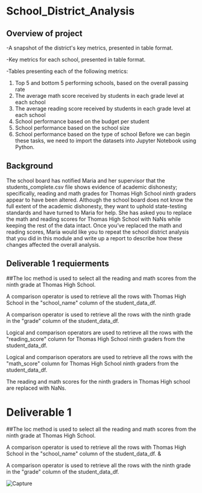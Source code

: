 # School_District_Analysis

## Overview of project
-A snapshot of the district's key metrics, presented in table format.

-Key metrics for each school, presented in table format.

-Tables presenting each of the following metrics:
1) Top 5 and bottom 5 performing schools, based on the overall passing rate
2) The average math score received by students in each grade level at each school
3) The average reading score received by students in each grade level at each school
4) School performance based on the budget per student
5) School performance based on the school size
6) School performance based on the type of school Before we can begin these tasks, we need to import the datasets into Jupyter Notebook using Python.

## Background

The school board has notified Maria and her supervisor that the students_complete.csv file shows evidence of academic dishonesty; specifically, reading and math grades for Thomas High School ninth graders appear to have been altered. Although the school board does not know the full extent of the academic dishonesty, they want to uphold state-testing standards and have turned to Maria for help. She has asked you to replace the math and reading scores for Thomas High School with NaNs while keeping the rest of the data intact. Once you’ve replaced the math and reading scores, Maria would like you to repeat the school district analysis that you did in this module and write up a report to describe how these changes affected the overall analysis.

## Deliverable 1 requierments 

##The loc method is used to select all the reading and math scores from the ninth grade at Thomas High School.

A comparison operator is used to retrieve all the rows with Thomas High School in the "school_name" column of the student_data_df.

A comparison operator is used to retrieve all the rows with the ninth grade in the "grade" column of the student_data_df.

Logical and comparison operators are used to retrieve all the rows with the "reading_score" column for Thomas High School ninth graders from the student_data_df.

Logical and comparison operators are used to retrieve all the rows with the "math_score" column for Thomas High School ninth graders from the student_data_df.

The reading and math scores for the ninth graders in Thomas High school are replaced with NaNs.

# Deliverable 1 


##The loc method is used to select all the reading and math scores from the ninth grade at Thomas High School.

A comparison operator is used to retrieve all the rows with Thomas High School in the "school_name" column of the student_data_df. &

A comparison operator is used to retrieve all the rows with the ninth grade in the "grade" column of the student_data_df.

![Capture](https://user-images.githubusercontent.com/89880015/137040911-0624eb15-4033-4fe0-98d3-1bd8bb696d30.PNG)




